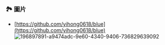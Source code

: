### 🏞 圖片
* [https://github.com/yihong0618/blue](https://github.com/yihong0618/blue)
![196897891-a9474adc-9e60-4340-9406-736829639092](https://github.com/PureFuncInc/purefunc-net/assets/6296280/adf803b9-2c9b-4145-a753-7ae035d079d1)
